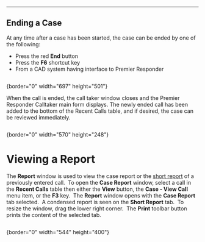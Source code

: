   -------------------
  **Ending a Case**
  -------------------

At any time after a case has been started, the case can be ended by one
of the following:

-   Press the red **End** button
-   Press the **F6** shortcut key
-   From a CAD system having interface to Premier Responder

<figure><img src=".gitbook/assets/Ending%20a%20Case_files/Image001.png" alt=""><figcaption></figcaption></figure>{border="0" width="697"
height="501"}

When the call is ended, the call taker window closes and the Premier
Responder Calltaker main form displays. The newly ended call has been
added to the bottom of the Recent Calls table, and if desired, the case
can be reviewed immediately.

<figure><img src=".gitbook/assets/Ending%20a%20Case_files/Image002.png" alt=""><figcaption></figcaption></figure>{border="0" width="570"
height="248"}

# Viewing a Report

The **Report** window is used to view the case report or the [short
report](Short%20Report.htm) of a previously entered call.  To open the
**Case Report** window, select a call in the **Recent Calls** table then
either the **View** button, the **Case - View Call** menu item, or the
**F3** key.  The **Report** window opens with the **Case Report** tab
selected.  A condensed report is seen on the **Short Report** tab.  To
resize the window, drag the lower right corner.  The **Print** toolbar
button prints the content of the selected tab. 

<figure><img src=".gitbook/assets/Ending%20a%20Case_files/Image003.png" alt=""><figcaption></figcaption></figure>{border="0" width="544"
height="400"}

 
